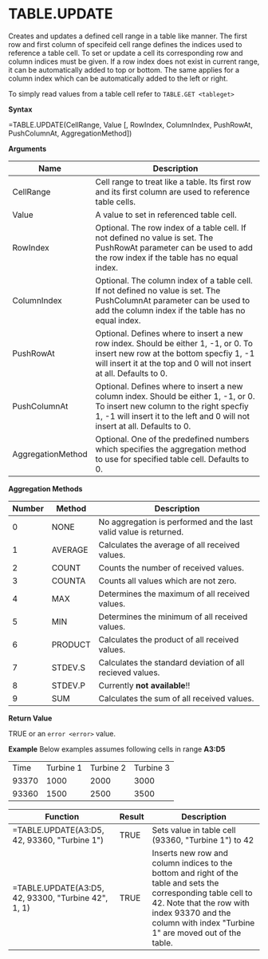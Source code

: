# TABLE.UPDATE

Creates and updates a defined cell range in a table like manner. The
first row and first column of specifeid cell range defines the indices
used to reference a table cell. To set or update a cell its
corresponding row and column indices must be given. If a row index does
not exist in current range, it can be automatically added to top or
bottom. The same applies for a column index which can be automatically
added to the left or right.

To simply read values from a table cell refer to `TABLE.GET <tableget>`

**Syntax**

=TABLE.UPDATE(CellRange, Value \[, RowIndex, ColumnIndex, PushRowAt,
PushColumnAt, AggregationMethod\])

**Arguments**

| Name              | Description                                                                                                                                                                                                 |
|-------------------|-------------------------------------------------------------------------------------------------------------------------------------------------------------------------------------------------------------|
| CellRange         | Cell range to treat like a table. Its first row and its first column are used to reference table cells.                                                                                                     |
| Value             | A value to set in referenced table cell.                                                                                                                                                                    |
| RowIndex          | Optional. The row index of a table cell. If not defined no value is set. The PushRowAt parameter can be used to add the row index if the table has no equal index.                                          |
| ColumnIndex       | Optional. The column index of a table cell. If not defined no value is set. The PushColumnAt parameter can be used to add the column index if the table has no equal index.                                 |
| PushRowAt         | Optional. Defines where to insert a new row index. Should be either 1, -1, or 0. To insert new row at the bottom specfiy 1, -1 will insert it at the top and 0 will not insert at all. Defaults to 0.       |
| PushColumnAt      | Optional. Defines where to insert a new column index. Should be either 1, -1, or 0. To insert new column to the right specfiy 1, -1 will insert it to the left and 0 will not insert at all. Defaults to 0. |
| AggregationMethod | Optional. One of the predefined numbers which specifies the aggregation method to use for specified table cell. Defaults to 0.                                                                              |

**Aggregation Methods**

| Number | Method  | Description                                                       |
|--------|---------|-------------------------------------------------------------------|
| 0      | NONE    | No aggregation is performed and the last valid value is returned. |
| 1      | AVERAGE | Calculates the average of all received values.                    |
| 2      | COUNT   | Counts the number of received values.                             |
| 3      | COUNTA  | Counts all values which are not zero.                             |
| 4      | MAX     | Determines the maximum of all received values.                    |
| 5      | MIN     | Determines the minimum of all received values.                    |
| 6      | PRODUCT | Calculates the product of all received values.                    |
| 7      | STDEV.S | Calculates the standard deviation of all recieved values.         |
| 8      | STDEV.P | Currently **not available**!!                                     |
| 9      | SUM     | Calculates the sum of all received values.                        |

**Return Value**

TRUE or an `error <error>` value.

**Example** Below examples assumes following cells in range **A3:D5**

|       |           |           |           |
|-------|-----------|-----------|-----------|
| Time  | Turbine 1 | Turbine 2 | Turbine 3 |
| 93370 | 1000      | 2000      | 3000      |
| 93360 | 1500      | 2500      | 3500      |

| Function                                            | Result | Description                                                                                                                                                                                                               |
|-----------------------------------------------------|--------|---------------------------------------------------------------------------------------------------------------------------------------------------------------------------------------------------------------------------|
| =TABLE.UPDATE(A3:D5, 42, 93360, "Turbine 1")        | TRUE   | Sets value in table cell (93360, "Turbine 1") to 42                                                                                                                                                                       |
| =TABLE.UPDATE(A3:D5, 42, 93300, "Turbine 42", 1, 1) | TRUE   | Inserts new row and column indices to the bottom and right of the table and sets the corresponding table cell to 42. Note that the row with index 93370 and the column with index "Turbine 1" are moved out of the table. |
